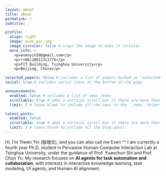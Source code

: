 ```yaml
---
layout: about
title: about
permalink: /
subtitle: .

profile:
  align: right
  image: even_pic.jpg
  image_circular: false # crops the image to make it circular
  more_info: >
    <p>evenyin59@gmail.com</p>
    <p>(+86)18811311775</p>
    <p>FIT Building, Tsinghua University</p>
    <p>Beijing, China</p>

selected_papers: false # includes a list of papers marked as "selected={true}"
social: true # includes social icons at the bottom of the page

announcements:
  enabled: false # includes a list of news items
  scrollable: true # adds a vertical scroll bar if there are more than 3 news items
  limit: 5 # leave blank to include all the news in the `_news` folder

latest_posts:
  enabled: false
  scrollable: true # adds a vertical scroll bar if there are more than 3 new posts items
  limit: 3 # leave blank to include all the blog posts
---
```


Hi, I'm Yiwen Yin (殷翊文), and you can also call me Even ^^
I am currently a fourth year Ph.D. student in Pervasive Human-Computer Interaction Lab at Tsinghua University, under the guidance of Prof. Yuanchun Shi and Prof. Chun Yu. My research focuses on **AI agents for task automation and collaboration**, with interests in interactive knowledge learning, task modeling, UI agents, and Human-AI alignment.
